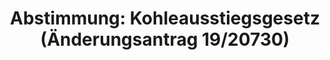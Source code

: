 ---
abstimmung:
  abstimmung: 1
  bundestagssitzung: 171
  legislaturperiode: 19
categories:
- Todo
data:
- title: Abstimmungsergebnis 20200703_1-data.pdf
  url: /res/2021-btw/abstimmungsergebnisse/20200703_1-data.pdf
- title: Abstimmungsergebnis 20200703_1_xls-data.xlsx
  url: /res/2021-btw/abstimmungsergebnisse/20200703_1_xls-data.xlsx
- title: Abstimmungsergebnis 20200703_1_xls-data.csv
  url: /res/2021-btw/abstimmungsergebnisse/csv/20200703_1_xls-data.csv
ergebnis:
  afd:
    enthaltung: 0
    gesamt: 89
    ja: 0
    nein: 82
    nichtabgegeben: 7
    ungueltig: 0
  bü90/gr:
    enthaltung: 0
    gesamt: 67
    ja: 63
    nein: 1
    nichtabgegeben: 3
    ungueltig: 0
  cdu/csu:
    enthaltung: 0
    gesamt: 246
    ja: 0
    nein: 234
    nichtabgegeben: 12
    ungueltig: 0
  die linke.:
    enthaltung: 0
    gesamt: 69
    ja: 56
    nein: 0
    nichtabgegeben: 13
    ungueltig: 0
  fdp:
    enthaltung: 0
    gesamt: 80
    ja: 0
    nein: 79
    nichtabgegeben: 1
    ungueltig: 0
  file: 20200703_1_xls-data.xlsx
  fraktionslos:
    enthaltung: 0
    gesamt: 6
    ja: 1
    nein: 2
    nichtabgegeben: 3
    ungueltig: 0
  spd:
    enthaltung: 0
    gesamt: 152
    ja: 0
    nein: 141
    nichtabgegeben: 11
    ungueltig: 0
layout: abstimmung
links:
- title: Link zu bundestag.de
  url: https://www.bundestag.de/parlament/plenum/abstimmung/abstimmung?id=681
preview: 'Deutscher Bundestag


  171. Sitzung des Deutschen Bundestages

  am Freitag, 3. Juli 2020


  Endgültiges Ergebnis der Namentlichen Abstimmung Nr. 1


  Änderungsantrag der Abgeordneten Oliver Krischer, Annalena Baerbock, Lisa Badum,

  weiterer Abgeordneter und der Fraktion BÜNDNIS 90/DIE GRÜNEN

  zu der zweiten BeratunG des Gesetzentwurfs der Bundesregierung

  - Drs. 19/17342, 19/18472, 19/18779 Nr. 1.13, 19/20714 (neu) und 19/20730

  Entwurf eines Gesetzes zur Reduzierung und zur Beendigung der Kohleverstromung und

  zur Änderung weiterer Gesetze (Kohleausstiegsgesetz)'
tags:
- Todo
title: 'Abstimmung: Kohleausstiegsgesetz (Änderungsantrag 19/20730)'
---